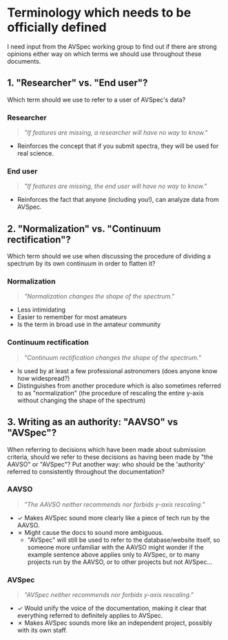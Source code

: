 # Terminology which needs to be officially defined

I need input from the AVSpec working group to find out if there are strong opinions either way on which terms we should use throughout these documents.

## 1. "Researcher" vs. "End user"?

Which term should we use to refer to a user of AVSpec's data?

### Researcher

>*"If features are missing, a researcher will have no way to know."*

- Reinforces the concept that if you submit spectra, they will be used for real science.

### End user

>*"If features are missing, the end user will have no way to know."*

- Reinforces the fact that anyone (including you!), can analyze data from AVSpec.

## 2. "Normalization" vs. "Continuum rectification"?

Which term should we use when discussing the procedure of dividing a spectrum by its own continuum in order to flatten it?

### Normalization

>*"Normalization changes the shape of the spectrum."*

- Less intimidating
- Easier to remember for most amateurs
- Is the term in broad use in the amateur community

### Continuum rectification

>*"Continuum rectification changes the shape of the spectrum."*

- Is used by at least a few professional astronomers (does anyone know how widespread?)
- Distinguishes from another procedure which is also sometimes referred to as "normalization" (the procedure of rescaling the entire y-axis without changing the shape of the spectrum)

## 3. Writing as an authority: "AAVSO" vs "AVSpec"?

When referring to decisions which have been made about submission criteria, should we refer to these decisions as having been made by "the AAVSO" or "AVSpec"? Put another way: who should be the 'authority' referred to consistently throughout the documentation?

### AAVSO

>*"The AAVSO neither recommends nor forbids y-axis rescaling."*

- &#10003; Makes AVSpec sound more clearly like a piece of tech run by the AAVSO.
- &#10007; Might cause the docs to sound more ambiguous.
  - "AVSpec" will still be used to refer to the database/website itself, so someone more unfamiliar with the AAVSO might wonder if the example sentence above applies only to AVSpec, or to many projects run by the AAVSO, or to other projects but not AVSpec...

### AVSpec

>*"AVSpec neither recommends nor forbids y-axis rescaling."*

- &#10003; Would unify the voice of the documentation, making it clear that everything referred to definitely applies to AVSpec.
- &#10007; Makes AVSpec sounds more like an independent project, possibly with its own staff.

